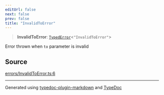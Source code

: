 ```yaml
---
editUrl: false
next: false
prev: false
title: "InvalidToError"
---
```


> **InvalidToError**: [`TypedError`](/generated/type-aliases/typederror/)\<`"InvalidToError"`\>

Error thrown when `to` parameter is invalid

## Source

[errors/InvalidToError.ts:6](https://github.com/evmts/tevm-monorepo/blob/main/vm/api/src/errors/InvalidToError.ts#L6)

***
Generated using [typedoc-plugin-markdown](https://www.npmjs.com/package/typedoc-plugin-markdown) and [TypeDoc](https://typedoc.org/)
